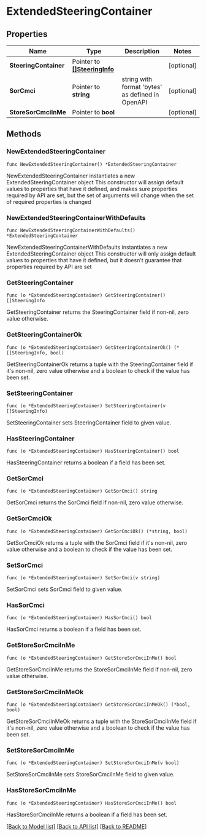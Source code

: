 # ExtendedSteeringContainer

## Properties

Name | Type | Description | Notes
------------ | ------------- | ------------- | -------------
**SteeringContainer** | Pointer to [**[]SteeringInfo**](SteeringInfo.md) |  | [optional] 
**SorCmci** | Pointer to **string** | string with format &#39;bytes&#39; as defined in OpenAPI | [optional] 
**StoreSorCmciInMe** | Pointer to **bool** |  | [optional] 

## Methods

### NewExtendedSteeringContainer

`func NewExtendedSteeringContainer() *ExtendedSteeringContainer`

NewExtendedSteeringContainer instantiates a new ExtendedSteeringContainer object
This constructor will assign default values to properties that have it defined,
and makes sure properties required by API are set, but the set of arguments
will change when the set of required properties is changed

### NewExtendedSteeringContainerWithDefaults

`func NewExtendedSteeringContainerWithDefaults() *ExtendedSteeringContainer`

NewExtendedSteeringContainerWithDefaults instantiates a new ExtendedSteeringContainer object
This constructor will only assign default values to properties that have it defined,
but it doesn't guarantee that properties required by API are set

### GetSteeringContainer

`func (o *ExtendedSteeringContainer) GetSteeringContainer() []SteeringInfo`

GetSteeringContainer returns the SteeringContainer field if non-nil, zero value otherwise.

### GetSteeringContainerOk

`func (o *ExtendedSteeringContainer) GetSteeringContainerOk() (*[]SteeringInfo, bool)`

GetSteeringContainerOk returns a tuple with the SteeringContainer field if it's non-nil, zero value otherwise
and a boolean to check if the value has been set.

### SetSteeringContainer

`func (o *ExtendedSteeringContainer) SetSteeringContainer(v []SteeringInfo)`

SetSteeringContainer sets SteeringContainer field to given value.

### HasSteeringContainer

`func (o *ExtendedSteeringContainer) HasSteeringContainer() bool`

HasSteeringContainer returns a boolean if a field has been set.

### GetSorCmci

`func (o *ExtendedSteeringContainer) GetSorCmci() string`

GetSorCmci returns the SorCmci field if non-nil, zero value otherwise.

### GetSorCmciOk

`func (o *ExtendedSteeringContainer) GetSorCmciOk() (*string, bool)`

GetSorCmciOk returns a tuple with the SorCmci field if it's non-nil, zero value otherwise
and a boolean to check if the value has been set.

### SetSorCmci

`func (o *ExtendedSteeringContainer) SetSorCmci(v string)`

SetSorCmci sets SorCmci field to given value.

### HasSorCmci

`func (o *ExtendedSteeringContainer) HasSorCmci() bool`

HasSorCmci returns a boolean if a field has been set.

### GetStoreSorCmciInMe

`func (o *ExtendedSteeringContainer) GetStoreSorCmciInMe() bool`

GetStoreSorCmciInMe returns the StoreSorCmciInMe field if non-nil, zero value otherwise.

### GetStoreSorCmciInMeOk

`func (o *ExtendedSteeringContainer) GetStoreSorCmciInMeOk() (*bool, bool)`

GetStoreSorCmciInMeOk returns a tuple with the StoreSorCmciInMe field if it's non-nil, zero value otherwise
and a boolean to check if the value has been set.

### SetStoreSorCmciInMe

`func (o *ExtendedSteeringContainer) SetStoreSorCmciInMe(v bool)`

SetStoreSorCmciInMe sets StoreSorCmciInMe field to given value.

### HasStoreSorCmciInMe

`func (o *ExtendedSteeringContainer) HasStoreSorCmciInMe() bool`

HasStoreSorCmciInMe returns a boolean if a field has been set.


[[Back to Model list]](../README.md#documentation-for-models) [[Back to API list]](../README.md#documentation-for-api-endpoints) [[Back to README]](../README.md)


